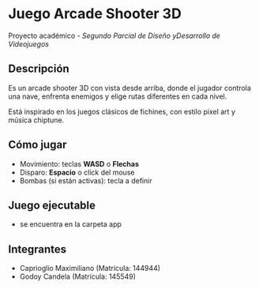 # Juego Arcade Shooter 3D

Proyecto académico - *Segundo Parcial de Diseño yDesarrollo de Videojuegos*

## Descripción
Es un arcade shooter 3D con vista desde arriba, donde el jugador controla una nave, enfrenta enemigos y elige rutas diferentes en cada nivel.

Está inspirado en los juegos clásicos de fichines, con estilo pixel art y música chiptune.

## Cómo jugar
- Movimiento: teclas **WASD** o **Flechas**
- Disparo: **Espacio** o click del mouse
- Bombas (si están activas): tecla a definir

## Juego ejecutable
- se encuentra en la carpeta app

## Integrantes
- Caprioglio Maximiliano (Matrícula: 144944) 
- Godoy Candela (Matrícula: 145549) 

